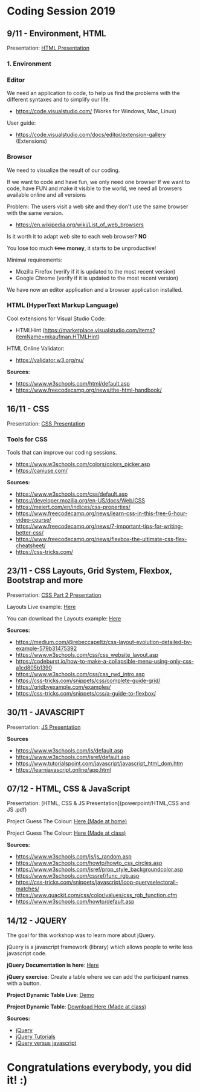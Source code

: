 # Coding Session 2019

## 9/11 - Environment, HTML

Presentation: [HTML Presentation](powerpoint/HTML.pdf)

### 1. Environment

### Editor

We need an application to code, to help us find the problems with the different syntaxes and to simplify our life.

- https://code.visualstudio.com/ (Works for Windows, Mac, Linux)

User guide:

- https://code.visualstudio.com/docs/editor/extension-gallery (Extensions)

### Browser

We need to visualize the result of our coding.

If we want to code and have fun, we only need one browser
If we want to code, have FUN and make it visible to the world, we need all browsers available online and all versions

Problem: The users visit a web site and they don't use the same browser with the same version.

- https://en.wikipedia.org/wiki/List_of_web_browsers 

Is it worth it to adapt web site to each web browser? **NO**

You lose too much ~~time~~ **money**, it starts to be unproductive!

Minimal requirements:

- Mozilla Firefox (verify if it is updated to the most recent version)
- Google Chrome (verify if it is updated to the most recent version)

We have now an editor application and a browser application installed.

### HTML (HyperText Markup Language)

Cool extensions for Visual Studio Code:

- HTMLHint (https://marketplace.visualstudio.com/items?itemName=mkaufman.HTMLHint)

HTML Online Validator:

- https://validator.w3.org/nu/

**Sources:**

- https://www.w3schools.com/html/default.asp
- https://www.freecodecamp.org/news/the-html-handbook/

## 16/11 - CSS

Presentation: [CSS Presentation](powerpoint/CSS.pdf)

### Tools for CSS

Tools that can improve our coding sessions.

- https://www.w3schools.com/colors/colors_picker.asp
- https://caniuse.com/

**Sources:**

- https://www.w3schools.com/css/default.asp
- https://developer.mozilla.org/en-US/docs/Web/CSS
- https://meiert.com/en/indices/css-properties/
- https://www.freecodecamp.org/news/learn-css-in-this-free-6-hour-video-course/
- https://www.freecodecamp.org/news/7-important-tips-for-writing-better-css/
- https://www.freecodecamp.org/news/flexbox-the-ultimate-css-flex-cheatsheet/
- https://css-tricks.com/

## 23/11 - CSS Layouts, Grid System, Flexbox, Bootstrap and more

Presentation: [CSS Part 2 Presentation](powerpoint/CSS_part2.pdf)

Layouts Live example: [Here](project_second_week/index.html)

You can download the Layouts example: [Here](project_second_week.zip)


**Sources:**

- https://medium.com/@rebeccapeltz/css-layout-evolution-detailed-by-example-579b31475392
- https://www.w3schools.com/css/css_website_layout.asp
- https://codeburst.io/how-to-make-a-collapsible-menu-using-only-css-a1cd805b1390
- https://www.w3schools.com/css/css_rwd_intro.asp
- https://css-tricks.com/snippets/css/complete-guide-grid/
- https://gridbyexample.com/examples/
- https://css-tricks.com/snippets/css/a-guide-to-flexbox/

## 30/11 - JAVASCRIPT

Presentation: [JS Presentation](powerpoint/JS.pdf)

**Sources**

- https://www.w3schools.com/js/default.asp
- https://www.w3schools.com/jsref/default.asp
- https://www.tutorialspoint.com/javascript/javascript_html_dom.htm
- https://learnjavascript.online/app.html

## 07/12 - HTML, CSS & JavaScript 

Presentation: [HTML, CSS & JS Presentation](powerpoint/HTML,CSS and JS .pdf)

Project Guess The Colour: [Here (Made at home)](project_guess_the_colour.zip)

Project Guess The Colour: [Here (Made at class)](project_guess_colour_with_class.zip)

**Sources:**

- https://www.w3schools.com/js/js_random.asp
- https://www.w3schools.com/howto/howto_css_circles.asp
- https://www.w3schools.com/jsref/prop_style_backgroundcolor.asp
- https://www.w3schools.com/cssref/func_rgb.asp
- https://css-tricks.com/snippets/javascript/loop-queryselectorall-matches/
- https://www.quackit.com/css/color/values/css_rgb_function.cfm
- https://www.w3schools.com/howto/default.asp

## 14/12 - JQUERY

The goal for this workshop was to learn more about jQuery.

jQuery is a javascript framework (library) which allows people to write less javascript code.

**jQuery Documentation is here**: [Here](https://www.jquery.com)

**jQuery exercise**: Create a table where we can add the participant names with a button.

**Project Dynamic Table Live**: [Demo](project_jquery/index.html)

**Project Dynamic Table**: [Download Here (Made at class)](project_jquery.zip)

**Sources:**

- [jQuery](https://www.jquery.com)
- [jQuery Tutorials](https://www.w3schools.com/jquery/)
- [jQuery versus javascript](http://youmightnotneedjquery.com/)


# Congratulations everybody, you did it! :)